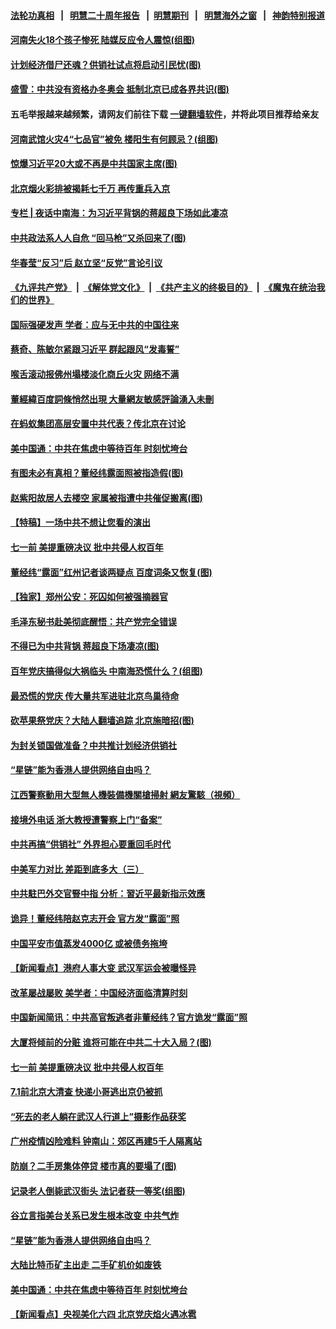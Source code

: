 #### [法轮功真相](https://github.com/gfw-breaker/truth/blob/master/README.md?t=0) &nbsp;&nbsp;|&nbsp;&nbsp; [明慧二十周年报告](https://github.com/gfw-breaker/mh-reports/blob/master/README.md?t=0) &nbsp;&nbsp;|&nbsp;&nbsp;[明慧期刊](https://github.com/gfw-breaker/mh-qikan) &nbsp;&nbsp;|&nbsp;&nbsp; [明慧海外之窗](https://github.com/gfw-breaker/mh-news/blob/master/README.md?t=0) &nbsp;&nbsp;|&nbsp;&nbsp; [神韵特别报道](https://github.com/gfw-breaker/mh-news/blob/master/shenyun.md?t=0)
#### [ 河南失火18个孩子惨死 陆媒反应令人震惊(组图)](https://github.com/gfw-breaker/banned-news3/blob/master/pages/p1/976221.md)
#### [ 计划经济借尸还魂？供销社试点将启动引民忧(图)](https://github.com/gfw-breaker/banned-news3/blob/master/pages/p1/976154.md)
#### [ 盛雪：中共没有资格办冬奥会 抵制北京已成各界共识(图)](https://github.com/gfw-breaker/banned-news3/blob/master/pages/p1/976183.md)
#### 五毛举报越来越频繁，请网友们前往下载 [一键翻墙软件](https://github.com/gfw-breaker/ssr-accounts)，并将此项目推荐给亲友
#### [ 河南武馆火灾4“七品官”被免 楼阳生有何顾忌？(组图)](https://github.com/gfw-breaker/banned-news3/blob/master/pages/p2/976333.md)
#### [ 惊爆习近平20大或不再是中共国家主席(图)](https://github.com/gfw-breaker/banned-news3/blob/master/pages/p2/976319.md)
#### [ 北京烟火彩排被揭耗七千万 再传重兵入京](https://github.com/gfw-breaker/banned-news3/blob/master/pages/nsc413/n13047182.md)
#### [ 专栏 | 夜话中南海：为习近平背锅的蒋超良下场如此凄凉](https://github.com/gfw-breaker/banned-news3/blob/master/pages/yehuazhongnanhai/gx-06252021153648.md)
#### [ 中共政法系人人自危 “回马枪”又杀回来了(图)](https://github.com/gfw-breaker/banned-news3/blob/master/pages/p2/976282.md)
#### [ 华春莹“反习”后 赵立坚“反党”言论引议](https://github.com/gfw-breaker/banned-news3/blob/master/pages/nsc413/n13048225.md)
#### [《九评共产党》](https://github.com/begood0513/9ping.md/blob/master/README.md) &nbsp;|&nbsp; [《解体党文化》](../../../../jtdwh.md/blob/master/README.md)  &nbsp;|&nbsp; [《共产主义的终极目的》](../../../../gczydzjmd.md/blob/master/README.md) &nbsp;|&nbsp; [《魔鬼在统治我们的世界》](../../../../mgztzwmdsj.md/blob/master/README.md) 
#### [ 国际强硬发声 学者：应与无中共的中国往来](https://github.com/gfw-breaker/banned-news3/blob/master/pages/nsc413/n13048099.md)
#### [ 蔡奇、陈敏尔紧跟习近平 群起跟风“发毒誓”](https://github.com/gfw-breaker/banned-news3/blob/master/pages/prog1138/a103151088.md)
#### [ 喉舌滚动报佛州塌楼淡化商丘火灾 网络不满](https://github.com/gfw-breaker/banned-news3/blob/master/pages/nsc413/n13048008.md)
#### [ 董經緯百度詞條悄然出現 大量網友敏感評論湧入未刪](https://github.com/gfw-breaker/banned-news3/blob/master/pages/soh5/519659.md)
#### [ 在蚂蚁集团高层安置中共代表？传北京在讨论](https://github.com/gfw-breaker/banned-news3/blob/master/pages/nsc413/n13048189.md)
#### [ 美中国通：中共在焦虑中等待百年 时刻忧垮台](https://github.com/gfw-breaker/banned-news3/blob/master/pages/nf4514/n13048820.md)
#### [ 有图未必有真相？董经纬露面照被指造假(图)](https://github.com/gfw-breaker/banned-news3/blob/master/pages/p2/976131.md)
#### [ 赵紫阳故居人去楼空 家属被指遭中共催促搬离(图)](https://github.com/gfw-breaker/banned-news3/blob/master/pages/p2/976173.md)
#### [ 【特稿】一场中共不想让您看的演出](https://github.com/gfw-breaker/banned-news3/blob/master/pages/nf4514/n13046482.md)
#### [ 七一前 美提重磅决议 批中共侵人权百年](https://github.com/gfw-breaker/banned-news3/blob/master/pages/nf4514/n13048047.md)
#### [ 董经纬“露面”红州记者谈两疑点 百度词条又恢复(图)](https://github.com/gfw-breaker/banned-news3/blob/master/pages/p2/976235.md)
#### [ 【独家】郑州公安：死囚如何被强摘器官](https://github.com/gfw-breaker/banned-news3/blob/master/pages/nf4514/n13045496.md)
#### [ 毛泽东秘书赴美彻底醒悟：共产党完全错误](https://github.com/gfw-breaker/banned-news3/blob/master/pages/prog1138/a103152352.md)
#### [ 不得已为中共背锅 蒋超良下场凄凉(图)](https://github.com/gfw-breaker/banned-news3/blob/master/pages/p2/976277.md)
#### [ 百年党庆搞得似大祸临头 中南海恐慌什么？(组图)](https://github.com/gfw-breaker/banned-news3/blob/master/pages/p2/976156.md)
#### [ 最恐慌的党庆 传大量共军进驻北京鸟巢待命](https://github.com/gfw-breaker/banned-news3/blob/master/pages/prog1138/a103150580.md)
#### [ 砍苹果祭党庆？大陆人翻墙追踪 北京施暗招(图)](https://github.com/gfw-breaker/banned-news3/blob/master/pages/p1/976178.md)
#### [ 为封关锁国做准备？中共推计划经济供销社](https://github.com/gfw-breaker/banned-news3/blob/master/pages/nsc413/n13044108.md)
#### [ “星链”能为香港人提供网络自由吗？](https://github.com/gfw-breaker/banned-news3/blob/master/pages/nf4514/n13049224.md)
#### [ 江西警察動用大型無人機裝備機關槍掃射 網友驚駭（視頻）](https://github.com/gfw-breaker/banned-news3/blob/master/pages/soh5/519485.md)
#### [ 接境外电话 浙大教授遭警察上门“备案”](https://github.com/gfw-breaker/banned-news3/blob/master/pages/nsc413/n13049217.md)
#### [ 中共再搞“供销社” 外界担心要重回毛时代](https://github.com/gfw-breaker/banned-news3/blob/master/pages/nsc413/n13048933.md)
#### [ 中美军力对比 差距到底多大（三）](https://github.com/gfw-breaker/banned-news3/blob/master/pages/nf4514/n13049438.md)
#### [ 中共駐巴外交官豎中指 分析：習近平最新指示效應](https://github.com/gfw-breaker/banned-news3/blob/master/pages/soh5/519713.md)
#### [ 诡异！董经纬陪赵克志开会 官方发“露面”照](https://github.com/gfw-breaker/banned-news3/blob/master/pages/prog1138/a103150169.md)
#### [ 中国平安市值蒸发4000亿 或被债务拖垮](https://github.com/gfw-breaker/banned-news3/blob/master/pages/nsc413/n13048481.md)
#### [ 【新闻看点】港府人事大变 武汉军运会被曝怪异](https://github.com/gfw-breaker/banned-news3/blob/master/pages/nsc413/n13048327.md)
#### [ 改革屡战屡败 美学者：中国经济面临清算时刻](https://github.com/gfw-breaker/banned-news3/blob/master/pages/prog204/a103151569.md)
#### [ 中国新闻简讯：中共高官叛逃者非董经纬？官方诡发“露面”照](https://github.com/gfw-breaker/banned-news3/blob/master/pages/prog204/a103150575.md)
#### [ 大厦将倾前的分赃 谁将可能在中共二十大入局？(图)](https://github.com/gfw-breaker/banned-news3/blob/master/pages/p2/976340.md)
#### [ 七一前 美提重磅决议 批中共侵人权百年](https://github.com/gfw-breaker/banned-news3/blob/master/pages/nsc413/n13048047.md)
#### [ 7.1前北京大清查 快递小哥逃出京仍被抓](https://github.com/gfw-breaker/banned-news3/blob/master/pages/nsc413/n13047561.md)
#### [ “死去的老人躺在武汉人行道上”摄影作品获奖](https://github.com/gfw-breaker/banned-news3/blob/master/pages/prog204/a103151902.md)
#### [ 广州疫情凶险难料 钟南山：郊区再建5千人隔离站](https://github.com/gfw-breaker/banned-news3/blob/master/pages/prog204/a103151887.md)
#### [ 防崩？二手房集体停贷 楼市真的要塌了(图)](https://github.com/gfw-breaker/banned-news3/blob/master/pages/p5/976228.md)
#### [ 记录老人倒毙武汉街头 法记者获一等奖(组图)](https://github.com/gfw-breaker/banned-news3/blob/master/pages/p1/976311.md)
#### [ 谷立言指美台关系已发生根本改变 中共气炸](https://github.com/gfw-breaker/banned-news3/blob/master/pages/nsc413/n13049266.md)
#### [ “星链”能为香港人提供网络自由吗？](https://github.com/gfw-breaker/banned-news3/blob/master/pages/nsc413/n13049224.md)
#### [ 大陆比特币矿主出走 二手矿机价如废铁](https://github.com/gfw-breaker/banned-news3/blob/master/pages/nsc413/n13049109.md)
#### [ 美中国通：中共在焦虑中等待百年 时刻忧垮台](https://github.com/gfw-breaker/banned-news3/blob/master/pages/nsc413/n13048820.md)
#### [ 【新闻看点】央视美化六四 北京党庆焰火遇冰雹](https://github.com/gfw-breaker/banned-news3/blob/master/pages/nsc413/n13048310.md)
